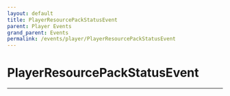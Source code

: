 ```yaml
---
layout: default
title: PlayerResourcePackStatusEvent
parent: Player Events
grand_parent: Events
permalink: /events/player/PlayerResourcePackStatusEvent
---
```


# PlayerResourcePackStatusEvent

---
